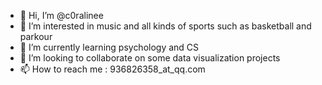 - 👋 Hi, I’m @c0ralinee
- 👀 I’m interested in music and all kinds of sports such as basketball and parkour
- 🌱 I’m currently learning psychology and CS
- 💞️ I’m looking to collaborate on some data visualization projects 
- 📫 How to reach me : 936826358_at_qq.com

<!---
c0ralinee/c0ralinee is a ✨ special ✨ repository because its `README.md` (this file) appears on your GitHub profile.
You can click the Preview link to take a look at your changes.
--->
